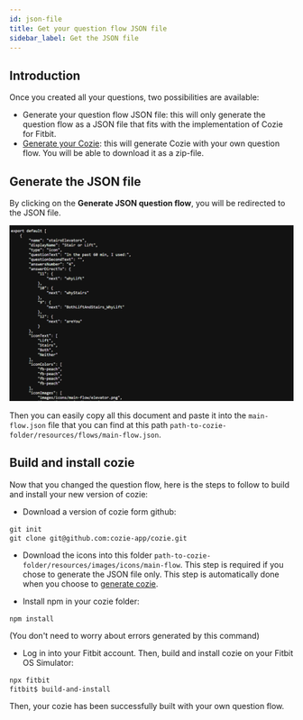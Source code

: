 ```yaml
---
id: json-file
title: Get your question flow JSON file
sidebar_label: Get the JSON file
---
```


## Introduction

Once you created all your questions, two possibilities are available:

- Generate your question flow JSON file: this will only generate the question flow as a JSON file that fits with the implementation of Cozie for Fitbit.
- [Generate your Cozie](wsg_generate-cozie.md): this will generate Cozie with your own question flow. You will be able to download it as a zip-file.

## Generate the JSON file

By clicking on the <strong>Generate JSON question flow</strong>, you will be redirected to the JSON file.

![JSON question flow](./assets/get-json-file.png)

Then you can easily copy all this document and paste it into the ```main-flow.json``` file that you can find at this path ```path-to-cozie-folder/resources/flows/main-flow.json```.

## Build and install cozie

Now that you changed the question flow, here is the steps to follow to build and install your new version of cozie:

- Download a version of cozie form github:
```
git init
git clone git@github.com:cozie-app/cozie.git
```

- Download the icons into this folder ```path-to-cozie-folder/resources/images/icons/main-flow```. This step is required if you chose to generate the JSON file only. This step is automatically done when you choose to [generate cozie](wsg_generate-cozie.md).

- Install npm in your cozie folder:
```
npm install
```
(You don't need to worry about errors generated by this command)

- Log in into your Fitbit account. Then, build and install cozie on your Fitbit OS Simulator:
```
npx fitbit
fitbit$ build-and-install
```

Then, your cozie has been successfully built with your own question flow.